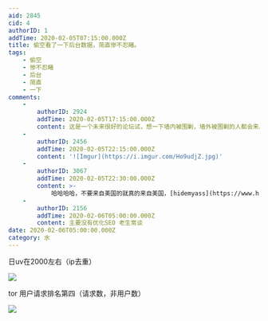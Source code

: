 ```yaml
---
aid: 2845
cid: 4
authorID: 1
addTime: 2020-02-05T07:15:00.000Z
title: 偷空看了一下后台数据，简直惨不忍睹。
tags:
    - 偷空
    - 惨不忍睹
    - 后台
    - 简直
    - 一下
comments:
    -
        authorID: 2924
        addTime: 2020-02-05T17:15:00.000Z
        content: 这是一个未来很好的论坛试，想一下墙内被围剿，墙外被围剿的人都会来。一后会人山人海。
    -
        authorID: 2456
        addTime: 2020-02-05T22:15:00.000Z
        content: '![Imgur](https://i.imgur.com/Ho9udjZ.jpg)'
    -
        authorID: 3067
        addTime: 2020-02-05T22:30:00.000Z
        content: >-
            哈哈哈哈，不要来自美国的就真的来自美国，[hidemyass](https://www.hidemyass.com/en-us/proxy)了解一下
    -
        authorID: 2156
        addTime: 2020-02-06T05:00:00.000Z
        content: 主要没有优化SEO 老生常谈
date: 2020-02-06T05:00:00.000Z
category: 水
---
```


日uv在2000左右（ip去重）

![](https://i.loli.net/2020/02/05/mbwVd3SkKR4pDPW.jpg)

tor 用户请求排名第四（请求数，非用户数）

![](https://i.loli.net/2020/02/05/2L7Kcy8bs6txwJE.jpg)
